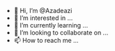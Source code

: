 - 👋 Hi, I’m @Azadeazi
- 👀 I’m interested in ...
- 🌱 I’m currently learning ...
- 💞️ I’m looking to collaborate on ...
- 📫 How to reach me ...

<!---
Azadeazi/Azadeazi is a ✨ special ✨ repository because its `README.md` (this file) appears on your GitHub profile.
You can click the Preview link to take a look at your changes.
--->
